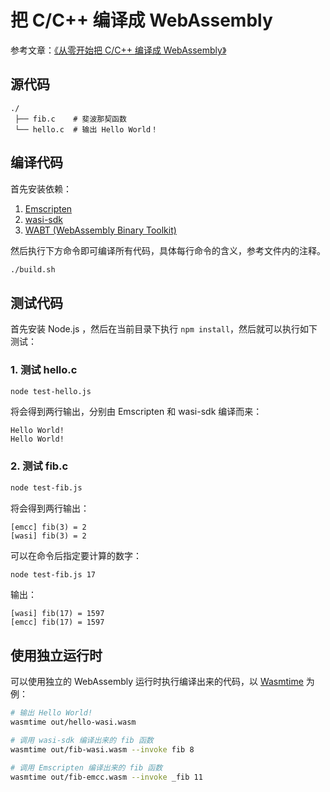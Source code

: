 # 把 C/C++ 编译成 WebAssembly

参考文章：[《从零开始把 C/C++ 编译成 WebAssembly》](https://www.atatech.org/articles/156083)

## 源代码

```
./
 ├── fib.c    # 斐波那契函数
 └── hello.c  # 输出 Hello World！
```

## 编译代码

首先安装依赖：

1. [Emscripten](https://emscripten.org/docs/getting_started/downloads.html)
2. [wasi-sdk](https://github.com/CraneStation/wasi-sdk)
3. [WABT (WebAssembly Binary Toolkit)](https://github.com/WebAssembly/wabt)

然后执行下方命令即可编译所有代码，具体每行命令的含义，参考文件内的注释。

```bash
./build.sh
```

## 测试代码

首先安装 Node.js ，然后在当前目录下执行 `npm install`，然后就可以执行如下测试：

### 1. 测试 hello.c

```bash
node test-hello.js
```

将会得到两行输出，分别由 Emscripten 和 wasi-sdk 编译而来：

```
Hello World!
Hello World!
```

### 2. 测试 fib.c

```bash
node test-fib.js
```

将会得到两行输出：

```
[emcc] fib(3) = 2
[wasi] fib(3) = 2
```

可以在命令后指定要计算的数字：

```bash
node test-fib.js 17
```

输出：

```
[wasi] fib(17) = 1597
[emcc] fib(17) = 1597
```

## 使用独立运行时

可以使用独立的 WebAssembly 运行时执行编译出来的代码，以 [Wasmtime]() 为例：

```bash
# 输出 Hello World!
wasmtime out/hello-wasi.wasm
```

```bash
# 调用 wasi-sdk 编译出来的 fib 函数
wasmtime out/fib-wasi.wasm --invoke fib 8
```

```bash
# 调用 Emscripten 编译出来的 fib 函数
wasmtime out/fib-emcc.wasm --invoke _fib 11
```
